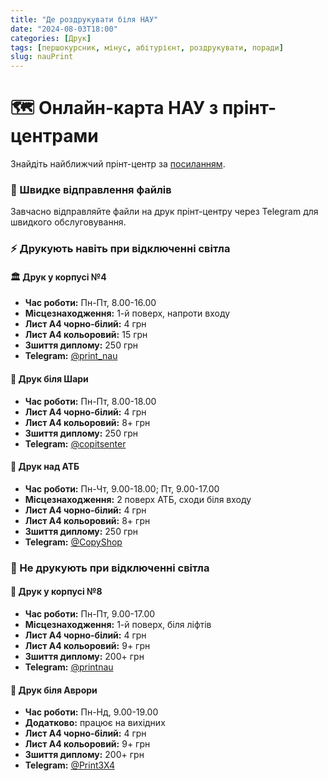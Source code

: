 ```yaml
---
title: "Де роздрукувати біля НАУ"
date: "2024-08-03T18:00"
categories: [Друк]
tags: [першокурсник, мінус, абітурієнт, роздрукувати, поради]
slug: nauPrint
---
```


# 🗺️ Онлайн-карта НАУ з прінт-центрами
Знайдіть найближчий прінт-центр за [посиланням](https://www.google.com/maps/d/u/4/edit?mid=1q08ygA-JJCaMu0LrBQxZiJ1fxVq8KD0&usp=sharing).

### 📩 Швидке відправлення файлів
Завчасно відправляйте файли на друк прінт-центру через Telegram для швидкого обслуговування.

### ⚡ Друкують навіть при відключенні світла

#### 🏛️ Друк у корпусі №4
- **Час роботи:** Пн-Пт, 8.00-16.00
- **Місцезнаходження:** 1-й поверх, напроти входу
- **Лист А4 чорно-білий:** 4 грн
- **Лист А4 кольоровий:** 15 грн
- **Зшиття диплому:** 250 грн
- **Telegram:** [@print_nau](https://t.me/print_nau)

#### 🌲 Друк біля Шари
- **Час роботи:** Пн-Пт, 8.00-18.00
- **Лист А4 чорно-білий:** 4 грн
- **Лист А4 кольоровий:** 8+ грн
- **Зшиття диплому:** 250 грн
- **Telegram:** [@copitsenter](https://t.me/copitsenter)

#### 🛒 Друк над АТБ
- **Час роботи:** Пн-Чт, 9.00-18.00; Пт, 9.00-17.00
- **Місцезнаходження:** 2 поверх АТБ, сходи біля входу
- **Лист А4 чорно-білий:** 4 грн
- **Лист А4 кольоровий:** 8+ грн
- **Зшиття диплому:** 250 грн
- **Telegram:** [@CopyShop](https://t.me/CopyShop)

### 🔌 Не друкують при відключенні світла

#### 🏢 Друк у корпусі №8
- **Час роботи:** Пн-Пт, 9.00-17.00
- **Місцезнаходження:** 1-й поверх, біля ліфтів
- **Лист А4 чорно-білий:** 4 грн
- **Лист А4 кольоровий:** 9+ грн
- **Зшиття диплому:** 200+ грн
- **Telegram:** [@printnau](https://t.me/printnau)

#### 🌟 Друк біля Аврори
- **Час роботи:** Пн-Нд, 9.00-19.00
- **Додатково:** працює на вихідних
- **Лист А4 чорно-білий:** 4 грн
- **Лист А4 кольоровий:** 9+ грн
- **Зшиття диплому:** 200+ грн
- **Telegram:** [@Print3X4](https://t.me/Print3X4)
